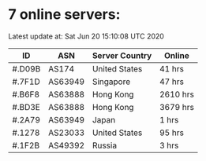 # 7 online servers:

Latest update at: Sat Jun 20 15:10:08 UTC 2020

| ID | ASN | Server Country | Online |
| -- | --- | -------------- | ------ |
| #.D09B | AS174 | United States | 41 hrs |
| #.7F1D | AS63949 | Singapore | 47 hrs |
| #.B6F8 | AS63888 | Hong Kong | 2610 hrs |
| #.BD3E | AS63888 | Hong Kong | 3679 hrs |
| #.2A79 | AS63949 | Japan | 1 hrs |
| #.1278 | AS23033 | United States | 95 hrs |
| #.1F2B | AS49392 | Russia | 3 hrs |

